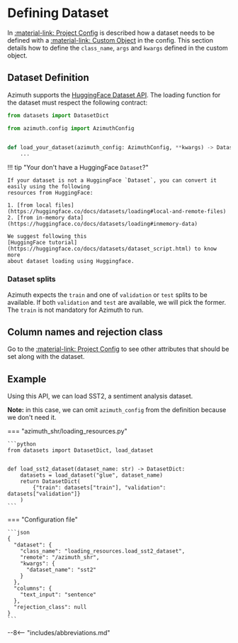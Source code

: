 # Defining Dataset

In [:material-link: Project Config](../configuration/project.md) is described how a dataset needs to
be defined with a [:material-link: Custom Object](index.md) in the config. This section details how
to define the `class_name`, `args` and `kwargs` defined in the custom object.

## Dataset Definition

Azimuth supports the [HuggingFace Dataset API](https://huggingface.co/docs/datasets/access). The
loading function for the dataset must respect the following contract:

```python
from datasets import DatasetDict

from azimuth.config import AzimuthConfig


def load_your_dataset(azimuth_config: AzimuthConfig, **kwargs) -> DatasetDict:
    ...
```

!!! tip "Your don't have a HuggingFace `Dataset`?"

    If your dataset is not a HuggingFace `Dataset`, you can convert it easily using the following
    resources from HuggingFace:

    1. [from local files](https://huggingface.co/docs/datasets/loading#local-and-remote-files)
    2. [from in-memory data](https://huggingface.co/docs/datasets/loading#inmemory-data)

    We suggest following this
    [HuggingFace tutorial](https://huggingface.co/docs/datasets/dataset_script.html) to know more
    about dataset loading using Huggingface.

### Dataset splits

Azimuth expects the `train` and one of `validation` or `test` splits to be available. If
both `validation` and `test` are available, we will pick the former. The `train` is not mandatory for Azimuth to run.

## Column names and rejection class

Go to the [:material-link: Project Config](../configuration/project.md) to see other attributes that
should be set along with the dataset.

## Example

Using this API, we can load SST2, a sentiment analysis dataset.

**Note:** in this case, we can omit `azimuth_config` from the definition because we don't need it.

=== "azimuth_shr/loading_resources.py"

    ```python
    from datasets import DatasetDict, load_dataset


    def load_sst2_dataset(dataset_name: str) -> DatasetDict:
        datasets = load_dataset("glue", dataset_name)
        return DatasetDict(
            {"train": datasets["train"], "validation": datasets["validation"]}
        )
    ```
=== "Configuration file"

    ```json
    {
      "dataset": {
        "class_name": "loading_resources.load_sst2_dataset",
        "remote": "/azimuth_shr",
        "kwargs": {
          "dataset_name": "sst2"
        }
      },
      "columns": {
        "text_input": "sentence"
      },
      "rejection_class": null
    }
    ```

--8<-- "includes/abbreviations.md"
